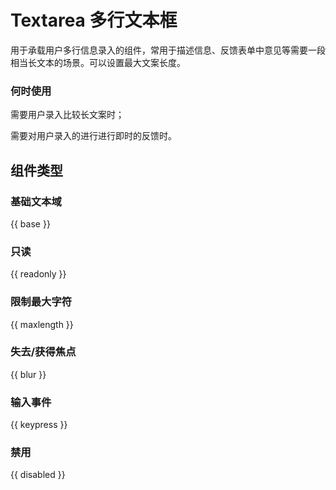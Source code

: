 # Textarea 多行文本框

用于承载用户多行信息录入的组件，常用于描述信息、反馈表单中意见等需要一段相当长文本的场景。可以设置最大文案长度。

### 何时使用

需要用户录入比较长文案时；

需要对用户录入的进行进行即时的反馈时。

## 组件类型

### 基础文本域

{{ base }}

### 只读

{{ readonly }}

### 限制最大字符

{{ maxlength }}

### 失去/获得焦点

{{ blur }}

### 输入事件

{{ keypress }}

### 禁用

{{ disabled }}
